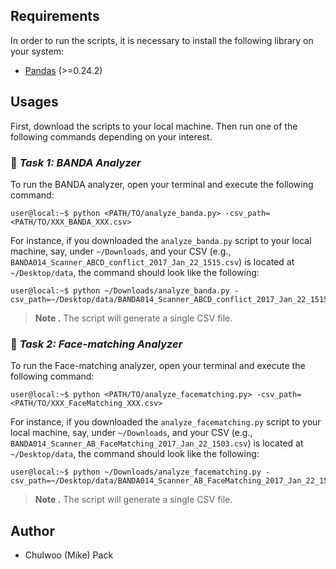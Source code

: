## Requirements
In order to run the scripts, it is necessary to install the following library on your system:
* [Pandas](https://pandas.pydata.org/) (>=0.24.2)

## Usages
First, download the scripts to your local machine. Then run one of the following commands depending on your interest.

### :pushpin: *Task 1: BANDA Analyzer*
To run the BANDA analyzer,  open your terminal and execute the following command:
```console
user@local:~$ python <PATH/TO/analyze_banda.py> -csv_path=<PATH/TO/XXX_BANDA_XXX.csv>
```
For instance, if you downloaded the `analyze_banda.py` script to your local machine, say, under `~/Downloads`, and your  CSV (e.g., `BANDA014_Scanner_ABCD_conflict_2017_Jan_22_1515.csv`) is located at `~/Desktop/data`, the command should look like the following:
```console
user@local:~$ python ~/Downloads/analyze_banda.py -csv_path=~/Desktop/data/BANDA014_Scanner_ABCD_conflict_2017_Jan_22_1515.csv
```
> **Note .** The script will generate a single CSV file.

### :pushpin: *Task 2: Face-matching Analyzer*
To run the Face-matching analyzer,  open your terminal and execute the following command:
```console
user@local:~$ python <PATH/TO/analyze_facematching.py> -csv_path=<PATH/TO/XXX_FaceMatching_XXX.csv>
```
For instance, if you downloaded the `analyze_facematching.py` script to your local machine, say, under `~/Downloads`, and your  CSV (e.g., `BANDA014_Scanner_AB_FaceMatching_2017_Jan_22_1503.csv`) is located at `~/Desktop/data`, the command should look like the following:
```console
user@local:~$ python ~/Downloads/analyze_facematching.py -csv_path=~/Desktop/data/BANDA014_Scanner_AB_FaceMatching_2017_Jan_22_1503.csv
```
> **Note .** The script will generate a single CSV file.

## Author
- Chulwoo (Mike) Pack 